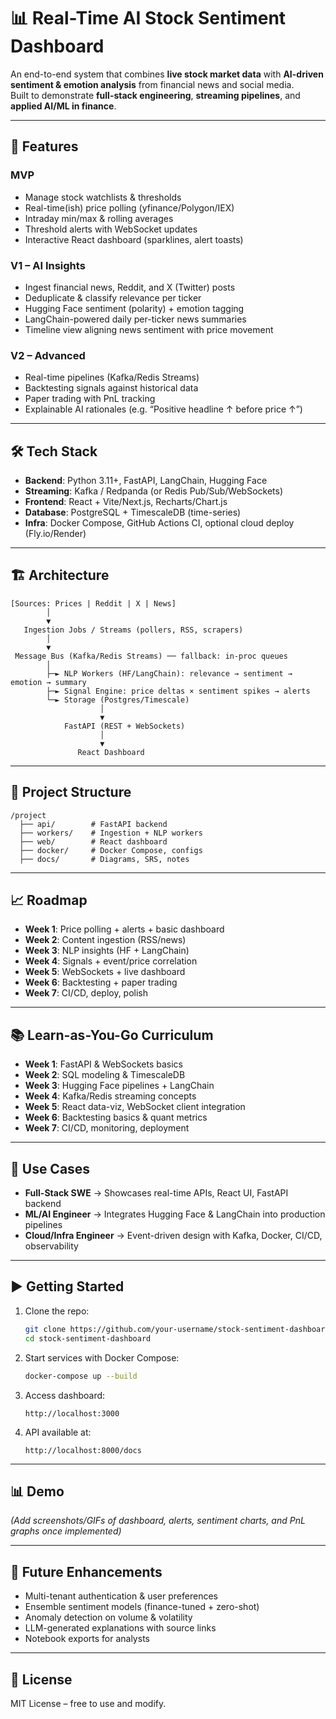 # 📊 Real-Time AI Stock Sentiment Dashboard

An end-to-end system that combines **live stock market data** with **AI-driven sentiment & emotion analysis** from financial news and social media.\
Built to demonstrate **full-stack engineering**, **streaming pipelines**, and **applied AI/ML in finance**.

---

## 🚀 Features

### MVP

- Manage stock watchlists & thresholds
- Real-time(ish) price polling (yfinance/Polygon/IEX)
- Intraday min/max & rolling averages
- Threshold alerts with WebSocket updates
- Interactive React dashboard (sparklines, alert toasts)

### V1 – AI Insights

- Ingest financial news, Reddit, and X (Twitter) posts
- Deduplicate & classify relevance per ticker
- Hugging Face sentiment (polarity) + emotion tagging
- LangChain-powered daily per-ticker news summaries
- Timeline view aligning news sentiment with price movement

### V2 – Advanced

- Real-time pipelines (Kafka/Redis Streams)
- Backtesting signals against historical data
- Paper trading with PnL tracking
- Explainable AI rationales (e.g. “Positive headline ↑ before price ↑”)

---

## 🛠️ Tech Stack

- **Backend**: Python 3.11+, FastAPI, LangChain, Hugging Face
- **Streaming**: Kafka / Redpanda (or Redis Pub/Sub/WebSockets)
- **Frontend**: React + Vite/Next.js, Recharts/Chart.js
- **Database**: PostgreSQL + TimescaleDB (time-series)
- **Infra**: Docker Compose, GitHub Actions CI, optional cloud deploy (Fly.io/Render)

---

## 🏗️ Architecture

```
[Sources: Prices | Reddit | X | News]
        │
        ▼
   Ingestion Jobs / Streams (pollers, RSS, scrapers)
        │
        ▼
 Message Bus (Kafka/Redis Streams) ── fallback: in-proc queues
        │
        ├─► NLP Workers (HF/LangChain): relevance → sentiment → emotion → summary
        ├─► Signal Engine: price deltas × sentiment spikes → alerts
        └─► Storage (Postgres/Timescale)
                    │
                    ▼
            FastAPI (REST + WebSockets)
                    │
                    ▼
               React Dashboard
```

---

## 📂 Project Structure

```
/project
  ├── api/        # FastAPI backend
  ├── workers/    # Ingestion + NLP workers
  ├── web/        # React dashboard
  ├── docker/     # Docker Compose, configs
  ├── docs/       # Diagrams, SRS, notes
```

---

## 📈 Roadmap

- **Week 1**: Price polling + alerts + basic dashboard
- **Week 2**: Content ingestion (RSS/news)
- **Week 3**: NLP insights (HF + LangChain)
- **Week 4**: Signals + event/price correlation
- **Week 5**: WebSockets + live dashboard
- **Week 6**: Backtesting + paper trading
- **Week 7**: CI/CD, deploy, polish

---

## 📚 Learn-as-You-Go Curriculum

- **Week 1**: FastAPI & WebSockets basics
- **Week 2**: SQL modeling & TimescaleDB
- **Week 3**: Hugging Face pipelines + LangChain
- **Week 4**: Kafka/Redis streaming concepts
- **Week 5**: React data-viz, WebSocket client integration
- **Week 6**: Backtesting basics & quant metrics
- **Week 7**: CI/CD, monitoring, deployment

---

## 🎯 Use Cases

- **Full-Stack SWE** → Showcases real-time APIs, React UI, FastAPI backend
- **ML/AI Engineer** → Integrates Hugging Face & LangChain into production pipelines
- **Cloud/Infra Engineer** → Event-driven design with Kafka, Docker, CI/CD, observability

---

## ▶️ Getting Started

1. Clone the repo:

   ```bash
   git clone https://github.com/your-username/stock-sentiment-dashboard.git
   cd stock-sentiment-dashboard
   ```

2. Start services with Docker Compose:

   ```bash
   docker-compose up --build
   ```

3. Access dashboard:

   ```
   http://localhost:3000
   ```

4. API available at:

   ```
   http://localhost:8000/docs
   ```

---

## 📊 Demo

*(Add screenshots/GIFs of dashboard, alerts, sentiment charts, and PnL graphs once implemented)*

---

## 🔮 Future Enhancements

- Multi-tenant authentication & user preferences
- Ensemble sentiment models (finance-tuned + zero-shot)
- Anomaly detection on volume & volatility
- LLM-generated explanations with source links
- Notebook exports for analysts

---

## 📜 License

MIT License – free to use and modify.

